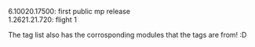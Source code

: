 6.10020.17500: first public mp release <br />
1.2621.21.720: flight 1

The tag list also has the corrosponding modules that the tags are from! :D
